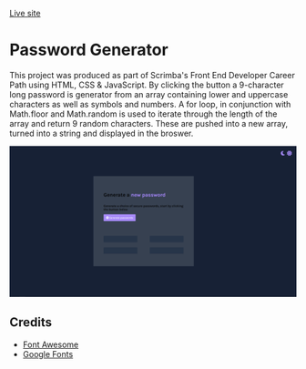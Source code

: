 [Live site](https://chloe-o.github.io/password-generator/)

# Password Generator

This project was produced as part of Scrimba's Front End Developer Career Path using HTML, CSS & JavaScript. By clicking the button a 9-character long password is generator from an array containing lower and uppercase characters as well as symbols and numbers. A for loop, in conjunction with Math.floor and Math.random is used to iterate through the length of the array and return 9 random characters. These are pushed into a new array, turned into a string and displayed in the broswer.

![Screenshot of dashboard](./password-generator-thumbnail.PNG)

## Credits 

* [Font Awesome](https://fontawesome.com)
* [Google Fonts](https://fonts.google.com/)
